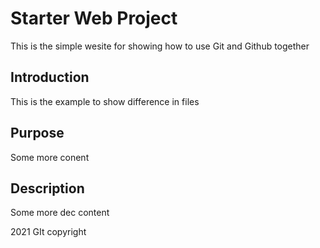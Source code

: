 # Starter Web Project 

This is the simple wesite for
showing how to use Git and Github together

## Introduction 
This is the example to show difference in files

## Purpose
Some more conent

## Description
Some more dec content


2021 GIt copyright
